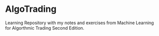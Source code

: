 # AlgoTrading
Learning Repository with my notes and exercises from Machine Learning for Algorthmic Trading Second Edition.  
